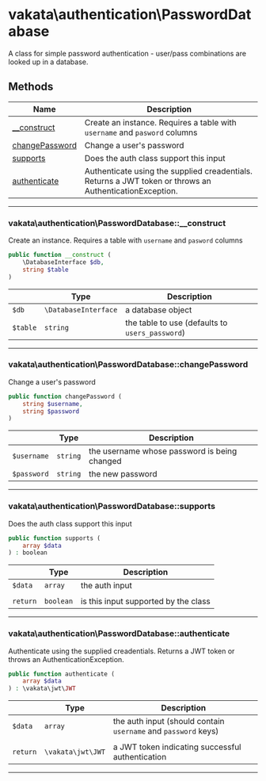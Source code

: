 # vakata\authentication\PasswordDatabase
A class for simple password authentication - user/pass combinations are looked up in a database.

## Methods

| Name | Description |
|------|-------------|
|[__construct](#vakata\authentication\passworddatabase__construct)|Create an instance. Requires a table with `username` and `pasword` columns|
|[changePassword](#vakata\authentication\passworddatabasechangepassword)|Change a user's password|
|[supports](#vakata\authentication\passworddatabasesupports)|Does the auth class support this input|
|[authenticate](#vakata\authentication\passworddatabaseauthenticate)|Authenticate using the supplied creadentials. Returns a JWT token or throws an AuthenticationException.|

---



### vakata\authentication\PasswordDatabase::__construct
Create an instance. Requires a table with `username` and `pasword` columns  


```php
public function __construct (  
    \DatabaseInterface $db,  
    string $table  
)   
```

|  | Type | Description |
|-----|-----|-----|
| `$db` | `\DatabaseInterface` | a database object |
| `$table` | `string` | the table to use (defaults to `users_password`) |

---


### vakata\authentication\PasswordDatabase::changePassword
Change a user's password  


```php
public function changePassword (  
    string $username,  
    string $password  
)   
```

|  | Type | Description |
|-----|-----|-----|
| `$username` | `string` | the username whose password is being changed |
| `$password` | `string` | the new password |

---


### vakata\authentication\PasswordDatabase::supports
Does the auth class support this input  


```php
public function supports (  
    array $data  
) : boolean    
```

|  | Type | Description |
|-----|-----|-----|
| `$data` | `array` | the auth input |
|  |  |  |
| `return` | `boolean` | is this input supported by the class |

---


### vakata\authentication\PasswordDatabase::authenticate
Authenticate using the supplied creadentials. Returns a JWT token or throws an AuthenticationException.  


```php
public function authenticate (  
    array $data  
) : \vakata\jwt\JWT    
```

|  | Type | Description |
|-----|-----|-----|
| `$data` | `array` | the auth input (should contain `username` and `password` keys) |
|  |  |  |
| `return` | `\vakata\jwt\JWT` | a JWT token indicating successful authentication |

---

